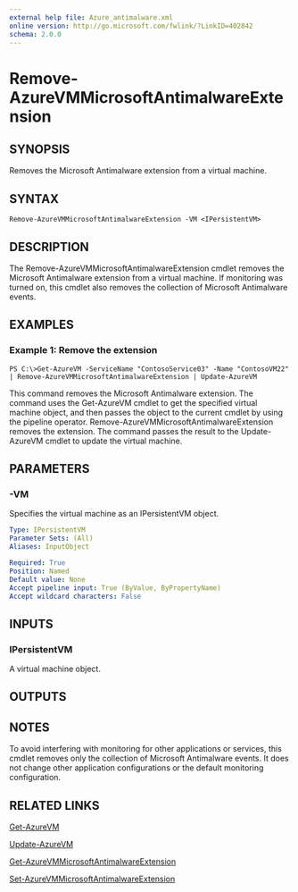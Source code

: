 ```yaml
---
external help file: Azure_antimalware.xml
online version: http://go.microsoft.com/fwlink/?LinkID=402842
schema: 2.0.0
---
```


# Remove-AzureVMMicrosoftAntimalwareExtension
## SYNOPSIS
Removes the Microsoft Antimalware extension from a virtual machine.

## SYNTAX

```
Remove-AzureVMMicrosoftAntimalwareExtension -VM <IPersistentVM>
```

## DESCRIPTION
The Remove-AzureVMMicrosoftAntimalwareExtension cmdlet removes the Microsoft Antimalware extension from a virtual machine.
If monitoring was turned on, this cmdlet also removes the collection of Microsoft Antimalware events.

## EXAMPLES

### Example 1: Remove the extension
```
PS C:\>Get-AzureVM -ServiceName "ContosoService03" -Name "ContosoVM22" | Remove-AzureVMMicrosoftAntimalwareExtension | Update-AzureVM
```

This command removes the Microsoft Antimalware extension.
The command uses the Get-AzureVM cmdlet to get the specified virtual machine object, and then passes the object to the current cmdlet by using the pipeline operator.
Remove-AzureVMMicrosoftAntimalwareExtension removes the extension.
The command passes the result to the Update-AzureVM cmdlet to update the virtual machine.

## PARAMETERS

### -VM
Specifies the virtual machine as an IPersistentVM object.

```yaml
Type: IPersistentVM
Parameter Sets: (All)
Aliases: InputObject

Required: True
Position: Named
Default value: None
Accept pipeline input: True (ByValue, ByPropertyName)
Accept wildcard characters: False
```

## INPUTS

### IPersistentVM
A virtual machine object.

## OUTPUTS

## NOTES
To avoid interfering with monitoring for other applications or services, this cmdlet removes only the collection of Microsoft Antimalware events.
It does not change other application configurations or the default monitoring configuration.

## RELATED LINKS

[Get-AzureVM](http://msdn.microsoft.com/en-us/library/dn495236.aspx)

[Update-AzureVM](http://msdn.microsoft.com/en-us/library/dn495230.aspx)

[Get-AzureVMMicrosoftAntimalwareExtension](c8fce2de-0342-4690-b43b-3565a0ff0fdb)

[Set-AzureVMMicrosoftAntimalwareExtension](2140d7c4-c973-489b-b1b0-878b04c96e4b)

